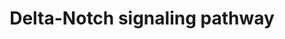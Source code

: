 ---
annotations:
- type: Pathway Ontology
  value: Notch signaling pathway
authors:
- A.Pandey
- MaintBot
- AlexanderPico
- Christine Chichester
- Eweitz
description: 'There are 4 Notch receptors in humans (Notch 1-4) that bind to a family
  of 5 ligands (Jagged 1 and 2 and Delta-like 1-3). The Notch receptors are expressed
  on the cell surface as heterodimeric proteins and their ligands are also membrane-bound.
  Signaling through the Notch receptors is triggered by ligand-binding that induces
  cleavage of the extracellular domain by an ADAM family metalloprotease followed
  by a cleavage within the transmembrane domain by gamma secretase complex. The second
  cleavage leads to translocation of the cytosolic domain of Notch receptors into
  the nucleus. Notch proteins are important in lineage specification and stem cell
  maintenance. Aberrant Notch signaling has been linked to a number of malignancies
  including leukemias, lymphomas and carcinomas of the breast, skin, lung, cervix
  and kidneys.  Source: NetPath http://www.netpath.org/pathways?path_id=NetPath_3'
last-edited: 2021-05-23
organisms:
- Mus musculus
redirect_from:
- /index.php/Pathway:WP265
- /instance/WP265
schema-jsonld:
- '@context': https://schema.org/
  '@id': https://wikipathways.github.io/pathways/WP265.html
  '@type': Dataset
  creator:
    '@type': Organization
    name: WikiPathways
  description: 'There are 4 Notch receptors in humans (Notch 1-4) that bind to a family
    of 5 ligands (Jagged 1 and 2 and Delta-like 1-3). The Notch receptors are expressed
    on the cell surface as heterodimeric proteins and their ligands are also membrane-bound.
    Signaling through the Notch receptors is triggered by ligand-binding that induces
    cleavage of the extracellular domain by an ADAM family metalloprotease followed
    by a cleavage within the transmembrane domain by gamma secretase complex. The
    second cleavage leads to translocation of the cytosolic domain of Notch receptors
    into the nucleus. Notch proteins are important in lineage specification and stem
    cell maintenance. Aberrant Notch signaling has been linked to a number of malignancies
    including leukemias, lymphomas and carcinomas of the breast, skin, lung, cervix
    and kidneys.  Source: NetPath http://www.netpath.org/pathways?path_id=NetPath_3'
  keywords:
  - Notch3
  - Spen
  - Aph1b
  - Tle1
  - App
  - Cntf
  - Furin
  - Notch1
  - Rela
  - Dll4
  - Psen1
  - Sin3a
  - Hes1
  - Mapk1
  - Hivep3
  - Egf
  - Cntn1
  - Rbpj
  - Sap30
  - Tcfe2a
  - Hdac2
  - SNW1
  - Adam17
  - Gm9840
  - Jun
  - Jag1
  - Akt1
  - Cdk2
  - Maml3
  - Jak2
  - MAGEA1
  - Pik3r1
  - Ascl1
  - Psen2
  - Ncor1
  - Yy1
  - Lef1
  - Ring1
  - Adam10
  - Notch4
  - Egfr
  - Itch
  - Smad1
  - Numbl
  - Gm15429
  - Hdac1
  - Ncor2
  - Dtx1
  - Cntfr
  - Notch2
  - Hes6
  - PCAF
  - Smad3
  - Nov
  - Pik3r2
  - Mfng
  - Pofut1
  - Zfpm1
  - Wdr12
  - Lck
  - Nfkbia
  - Trp53
  - Mapk3
  - Ncstn
  - Gsk3b
  - SKP1A
  - Jag2
  - Dll1
  - Maml2
  - Fbxw7
  - Numb
  - Fhl1
  - Hes5
  - Hey2
  - PSENEN
  - 1700023B02Rik
  - Cul1
  - Lfng
  - Maml1
  - Ep300
  - Skp2
  - Hey1
  - Smad4
  - Stat3
  - Mef2c
  license: CC0
  name: Delta-Notch signaling pathway
seo: CreativeWork
title: Delta-Notch signaling pathway
wpid: WP265
---